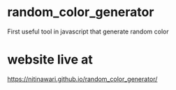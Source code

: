 # random_color_generator
First useful tool in javascript  that generate random color

# website live at 
 https://nitinawari.github.io/random_color_generator/
